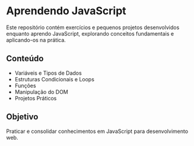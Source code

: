 # Aprendendo JavaScript

Este repositório contém exercícios e pequenos projetos desenvolvidos enquanto aprendo JavaScript, explorando conceitos fundamentais e aplicando-os na prática.

## Conteúdo

- Variáveis e Tipos de Dados
- Estruturas Condicionais e Loops
- Funções
- Manipulação do DOM
- Projetos Práticos

## Objetivo

Praticar e consolidar conhecimentos em JavaScript para desenvolvimento web.